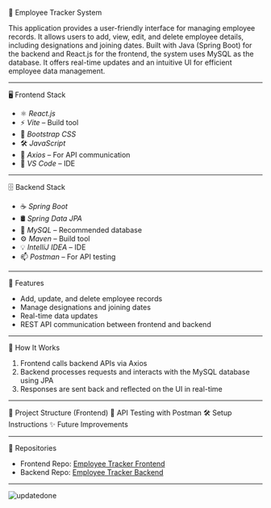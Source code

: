 📘 Employee Tracker System

This application provides a user-friendly interface for managing employee records. It allows users to add, view, edit, and delete employee details, including designations and joining dates. Built with Java (Spring Boot) for the backend and React.js for the frontend, the system uses MySQL as the database. It offers real-time updates and an intuitive UI for efficient employee data management.

---
🖥 Frontend Stack

- ⚛ *React.js*
- ⚡ *Vite* – Build tool
- 🎨 *Bootstrap CSS*
- 🛠 *JavaScript*
- 🔗 *Axios* – For API communication
- 📝 *VS Code* – IDE

---
🗄 Backend Stack

- ☕ *Spring Boot*
- 🛢 *Spring Data JPA*
- 🧮 *MySQL* – Recommended database
- ⚙ *Maven* – Build tool
- 💡 *IntelliJ IDEA* – IDE
- 📫 *Postman* – For API testing

---
🚀 Features

- Add, update, and delete employee records
- Manage designations and joining dates
- Real-time data updates
- REST API communication between frontend and backend

---
🔄 How It Works

1. Frontend calls backend APIs via Axios
2. Backend processes requests and interacts with the MySQL database using JPA
3. Responses are sent back and reflected on the UI in real-time
---
📁 Project Structure (Frontend)
🧪 API Testing with Postman
🛠️ Setup Instructions
✨ Future Improvements

---
🔗 Repositories

- Frontend Repo: [Employee Tracker Frontend](https://github.com/D-2020483/Employee_Tracker_Frontend)
- Backend Repo: [Employee Tracker Backend](https://github.com/D-2020483/Employee_Tracker_Backend)

---

![updatedone](https://github.com/user-attachments/assets/f275ae50-01d3-4ebf-8afb-306bb764b622)
